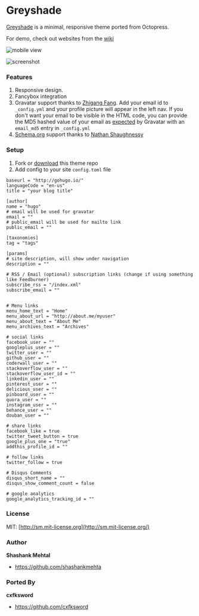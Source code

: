 Greyshade
============

[Greyshade](http://github.com/shashankmehta/greyshade) is a minimal, responsive theme ported from Octopress.

For demo, check out websites from the [wiki](https://github.com/shashankmehta/greyshade/wiki/Sites-using-Greyshade/)

![mobile view](/images/screenshot_mobile.png)

![screenshot](/images/screenshot.png)

### Features

1. Responsive design.
1. Fancybox integration
1. Gravatar support thanks to [Zhigang Fang](https://github.com/zhigang1992). Add your email id to `_config.yml` and your profile picture will appear in the left nav. If you don't want your email to be visible in the HTML code, you can provide the MD5 hashed value of your email as [expected](https://gravatar.com/site/implement/hash/) by Gravatar with an `email_md5` entry in `_config.yml`
1. [Schema.org](http://schema.org/) support thanks to [Nathan Shaughnessy](https://github.com/nathanshox)


### Setup

1. Fork or [download](https://github.com/cxfksword/greyshade/archive/master.zip) this theme repo
3. Add config to your site `config.toml` file

```
baseurl = "http://gohugo.io/"
languageCode = "en-us"
title = "your blog title"

[author]
name = "hugo"
# email will be used for gravatar
email = ""
# public_email will be used for mailto link
public_email = ""

[taxonomies]
tag = "tags"

[params]
# site description, will show under navigation
description = ""

# RSS / Email (optional) subscription links (change if using something like Feedburner)
subscribe_rss = "/index.xml"
subscribe_email = ""


# Menu links
menu_home_text = "Home"
menu_about_url = "http://about.me/myuser"
menu_about_text = "About Me"
menu_archives_text = "Archives"

# social links
facebook_user = ""
googleplus_user = ""
twitter_user = ""
github_user = ""
coderwall_user = ""
stackoverflow_user = ""
stackoverflow_user_id = ""
linkedin_user = ""
pinterest_user = ""
delicious_user = ""
pinboard_user = ""
quora_user = ""
instagram_user = ""
behance_user = ""
douban_user = ""

# share links
facebook_like = true
twitter_tweet_button = true
google_plus_one = "true"
addthis_profile_id = ""

# follow links
twitter_follow = true

# Disqus Comments
disqus_short_name = ""
disqus_show_comment_count = false

# google analytics
google_analytics_tracking_id = ""
```

### License
MIT: [http://sm.mit-license.org](http://sm.mit-license.org/)

### Author
**Shashank Mehtal**
- <https://github.com/shashankmehta>

### Ported By
**cxfksword**
- <https://github.com/cxfksword>
